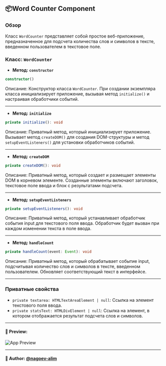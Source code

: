 ## 📦Word Counter Component

### Обзор

Класс `WordCounter` представляет собой простое веб-приложение, предназначенное для подсчета количества слов и символов в тексте, введенном пользователем в текстовое поле.

### Класс: `WordCounter`
- **Метод: `constructor`**
```typescript
constructor()
```
Описание: Конструктор класса `WordCounter`. При создании экземпляра класса инициализирует приложение, вызывая метод `initialize()` и настраивая обработчики событий.

---

- **Метод: `initialize`**
```typescript
private initialize(): void
```
Описание: Приватный метод, который инициализирует приложение. Вызывает метод `createDOM()` для создания DOM-структуры и метод `setupEventListeners()` для установки обработчиков событий.

---

- **Метод: `createDOM`**
```typescript
private createDOM(): void
```
Описание: Приватный метод, который создает и размещает элементы DOM в корневом элементе. Созданные элементы включают заголовок, текстовое поле ввода и блок с результатами подсчета.

---

- **Метод: `setupEventListeners`**
```typescript
private setupEventListeners(): void
```
Описание: Приватный метод, который устанавливает обработчик события input для текстового поля ввода. Обработчик будет вызван при каждом изменении текста в поле ввода.

---

- **Метод: `handleCount`**
```typescript
private handleCount(event: Event): void
```
Описание: Приватный метод, который обрабатывает событие input, подсчитывая количество слов и символов в тексте, введенном пользователем. Обновляет соответствующий текст в интерфейсе.

---

### Приватные свойства
- `private textarea: HTMLTextAreaElement | null`: Ссылка на элемент текстового поля ввода.
- `private statsText: HTMLDivElement | null`: Ссылка на элемент, в котором отображается результат подсчета слов и символов.

---
#### 🌄 Preview:
![App Preview](https://lh3.googleusercontent.com/drive-viewer/AITFw-xWC91HJqH1Riwsdo2264BIB-GM7e_k794vex4eXN2vjhDwKoN1AkwQjpqbWDHR8oR4x9DwFe-6ed9Esen0eCa2pMVHyw=s1600)


-----
#### 🙌 Author: [@nagoev-alim](https://github.com/nagoev-alim)

